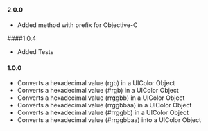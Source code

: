 #### 2.0.0

 - Added method with prefix for Objective-C
 
####1.0.4

  - Added Tests

#### 1.0.0

  - Converts a hexadecimal value (rgb) in a UIColor Object
  - Converts a hexadecimal value (#rgb) in a UIColor Object
  - Converts a hexadecimal value (rrggbb) in a UIColor Object
  - Converts a hexadecimal value (rrggbbaa) in a UIColor Object
  - Converts a hexadecimal value (#rrggbb) in a UIColor Object
  - Converts a hexadecimal value (#rrggbbaa) into a UIColor Object


